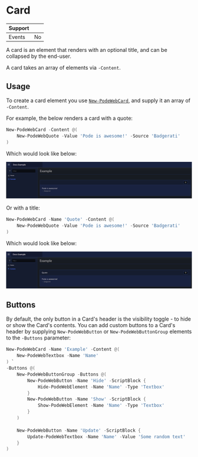 # Card

| Support |     |
| ------- | --- |
| Events  | No  |

A card is an element that renders with an optional title, and can be collapsed by the end-user.

A card takes an array of elements via `-Content`.

## Usage

To create a card element you use [`New-PodeWebCard`](../../../Functions/Elements/New-PodeWebCard), and supply it an array of `-Content`.

For example, the below renders a card with a quote:

```powershell
New-PodeWebCard -Content @(
    New-PodeWebQuote -Value 'Pode is awesome!' -Source 'Badgerati'
)
```

Which would look like below:

![card_no_title](../../../images/card_no_title.png)

Or with a title:

```powershell
New-PodeWebCard -Name 'Quote' -Content @(
    New-PodeWebQuote -Value 'Pode is awesome!' -Source 'Badgerati'
)
```

Which would look like below:

![card_title](../../../images/card_title.png)

## Buttons

By default, the only button in a Card's header is the visibility toggle - to hide or show the Card's contents. You can add custom buttons to a Card's header by supplying `New-PodeWebButton` or `New-PodeWebButtonGroup` elements to the `-Buttons` parameter:

```powershell
New-PodeWebCard -Name 'Example' -Content @(
    New-PodeWebTextbox -Name 'Name'
) `
-Buttons @(
    New-PodeWebButtonGroup -Buttons @(
        New-PodeWebButton -Name 'Hide' -ScriptBlock {
            Hide-PodeWebElement -Name 'Name' -Type 'Textbox'
        }
        New-PodeWebButton -Name 'Show' -ScriptBlock {
            Show-PodeWebElement -Name 'Name' -Type 'Textbox'
        }
    )

    New-PodeWebButton -Name 'Update' -ScriptBlock {
        Update-PodeWebTextbox -Name 'Name' -Value 'Some random text'
    }
)
```
